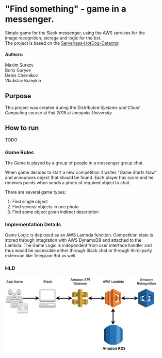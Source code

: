 # "Find something" - game in a messenger.
Simple game for the Slack messenger, using the AWS services for the image recognition, storage and logic for the bot.\
The project is based on the [Serverless-HotDog-Detector](https://github.com/aws-samples/serverless-hotdog-detector).
#### Authors:
Maxim Surkov\
Boris Guryev\
Denis Chernikov\
Vladislav Kuleykin

## Purpose
This project was created during the *Distributed Systems and Cloud Computing* course at *Fall 2018* at *Innopolis University*.

## How to run
TODO

### Game Rules
The Game is played by a group of people in a messenger group chat.

When game decides to start a new competition it writes "Game Starts Now" and announces object that should be found. Each player has score and he receives points when sends a photo of required object to chat.

There are several game types:
1) Find single object
2) Find several objects in one photo
3) Find some object given indirect description

### Implementation Details
Game Logic is deployed as an AWS Lambda function. Competition state is stored through integration with AWS DynamoDB and attached to the Lambda. The Game Logic is independent from user interface handler and thus would be accessible either through Slack chat or through third-party extension like Telegram Bot as well.

### HLD
![](images/Architecture.png)
